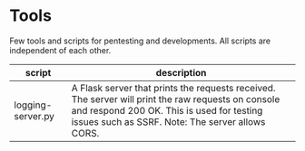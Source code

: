 # Tools
Few tools and scripts for pentesting and developments. All scripts are independent of each other.

script | description
-|-
logging-server.py | A Flask server that prints the requests received. The server will print the raw requests on console and respond 200 OK. This is used for testing issues such as SSRF. Note: The server allows CORS.
